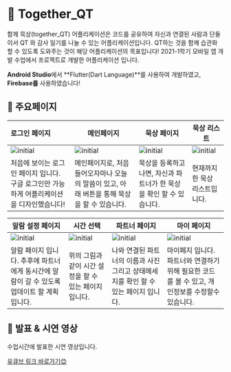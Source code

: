 # 📔 Together_QT

함께 묵상(together_QT) 어플리케이션은 코드를 공유하여 자신과 연결된 사람과 단둘이서 QT 와 감사 일기를 나눌 수 있는 어플리케이션입니다. QT하는 것을 함께 습관화 할 수 있도록 도와주는 것이 해당 어플리케이션의 목표입니다! 2021-1학기 모바일 앱 개발 수업에서 프로젝트로 개발한 어플리케이션 입니다.

**Android Studio**에서 **Flutter(Dart Language)**를 사용하여 개발하였고, **Firebase를** 사용하였습니다!



## 🎉 주요페이지

| 로그인 페이지                                                | 메인페이지                                                   | 묵상 페이지                                                  | 묵상 리스트                                                  |
| :----------------------------------------------------------- | ------------------------------------------------------------ | ------------------------------------------------------------ | ------------------------------------------------------------ |
| ![initial](https://user-images.githubusercontent.com/42812764/129908809-d7cbeeb8-1411-4d84-b5ba-844f18c48bb6.png) | ![initial](https://user-images.githubusercontent.com/42812764/129908889-aa1ccf1f-dd00-42c2-8508-6c083379bf6d.png) | ![initial](https://user-images.githubusercontent.com/42812764/129908898-bd56601d-a0ba-4748-8332-70e9ec1d5c7b.png) | ![initial](https://user-images.githubusercontent.com/42812764/129908916-894628c7-939d-4ed9-9089-5d6ee525f57c.png) |
| 처음에 보이는 로그인 페이지 입니다. 구글 로그인만 가능하게 어플리케이션을 디자인했습니다! | 메인페이지로, 처음 들어오자마나 오늘의 말씀이 있고, 아래 버튼을 통해 묵상을 할 수 있습니다. | 묵상을 등록하고 나면, 자신과 파트너가 한 묵상을 확인 할 수 있습니다. | 현재까지한 묵상 리스트입니다.                                |





| 알람 설정 페이지                                             | 시간 선택                                                    | 파트너 페이지                                                | 마이 페이지                                                  |
| ------------------------------------------------------------ | ------------------------------------------------------------ | ------------------------------------------------------------ | ------------------------------------------------------------ |
| ![initial](https://user-images.githubusercontent.com/42812764/129912733-36a220cc-1e01-4540-91e5-5861b5c13bdf.png) | ![initial](https://user-images.githubusercontent.com/42812764/129908931-21a3e54e-eee7-4413-8cf2-80ed3c09e80b.png) | ![initial](https://user-images.githubusercontent.com/42812764/129908945-5c8db96d-0813-496e-8dcc-05a412888101.png) | ![initial](https://user-images.githubusercontent.com/42812764/129908958-cfa6f53e-9a29-4ae4-a08b-516f17354e0b.png) |
| 알람 페이지 입니다. 추후에 파트너에게 동시간에 알람이 갈 수 있도록 업데이트 할 계획입니다. | 위의 그림과 같이 시간 설정을 할 수 있는 페이지 입니다.       | 나와 연결된 파트너의 이름과 사진 그리고 상태메세지를 확인 할 수 있는 페이지 입니다. | 마이페지 입니다. 파트너와 연결하기 위해 필요한 코드를 볼 수 있고, 개인정보를 수정할수 있습니다. |





## 🎉 발표 & 시연 영상

수업시간에 발표한 시연 영상입니다. 

[유큐브 링크 바로가기😊](https://www.youtube.com/watch?v=jtHrCCaDDHk)
